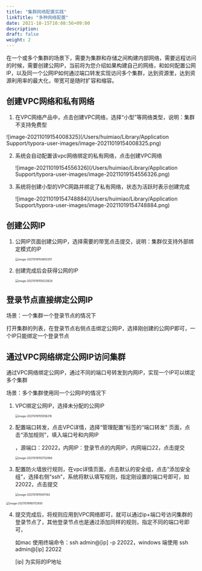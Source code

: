 ```yaml
---
title: "集群网络配置实践"
linkTitle: "多种网络配置"
date: 2021-10-15T10:08:56+09:00
description:
draft: false
weight: 2
---
```


在一个或多个集群的场景下，需要为集群和存储之间构建内部网络，需要远程访问的时候，需要创建公网IP，当前将为您介绍如果构建自己的网络，和如何配置公网IP，以及同一个公网IP如何通过端口转发实现访问多个集群，达到资源里，达到资源利用率的最大化，带宽可是随时扩容和缩容。

## 创建VPC网络和私有网络

1. 在VPC网络产品中，点击创建VPC网络，选择“小型”等网络类型，说明：集群不支持免费型

![image-20211019154008325](/Users/huimiao/Library/Application Support/typora-user-images/image-20211019154008325.png)

2. 系统会自动配置该vpc网络绑定的私有网络，点击创建VPC网络

   ![image-20211019154556326](/Users/huimiao/Library/Application Support/typora-user-images/image-20211019154556326.png)

3. 系统将创建小型的VPC网路并绑定了私有网络，状态为活跃时表示创建完成

   ![image-20211019154748884](/Users/huimiao/Library/Application Support/typora-user-images/image-20211019154748884.png)



## 创建公网IP

1. 公网IP页面创建公网IP，选择需要的带宽点击提交，说明：集群仅支持外部绑定模式的IP

   <img src="/Users/huimiao/Library/Application Support/typora-user-images/image-20211019154855351.png" alt="image-20211019154855351" style="zoom:50%;" />

2. 创建完成后会获得公网的IP

   <img src="/Users/huimiao/Library/Application Support/typora-user-images/image-20211019155022628.png" alt="image-20211019155022628" style="zoom:50%;" />



## 登录节点直接绑定公网IP

场景：一个集群一个登录节点的情况下

打开集群的列表，在登录节点右侧点击绑定公网IP，选择刚创建的公网IP即可，一个IP只能绑定一个登录节点



## 通过VPC网络绑定公网IP访问集群

通过VPC网络绑定公网IP，通过不同的端口号转发到内网IP，实现一个IP可以绑定多个集群

场景：多个集群使用同一个公网IP的情况下

1. VPC绑定公网IP，选择未分配的公网IP

   <img src="/Users/huimiao/Library/Application Support/typora-user-images/image-20211019155556218.png" alt="image-20211019155556218" style="zoom:50%;" />

2. 配置端口转发，点击VPC详情，选择“管理配置”标签的“端口转发” 页面，点击“添加规则”，填入端口号和内网IP

   ，源端口：22022，内网IP：登录节点的内网IP，内网端口22，点击提交

   <img src="/Users/huimiao/Library/Application Support/typora-user-images/image-20211019155752894.png" alt="image-20211019155752894" style="zoom:50%;" />

3. 配置防火墙放行规则，在vpc详情页面，点击默认的安全组，点击“添加安全组”，选择右侧“ssh”，系统将默认填写规则，指定刚设置的端口号即可，如22022，点击提交

   <img src="/Users/huimiao/Library/Application Support/typora-user-images/image-20211019155931144.png" alt="image-2021101915931144" style="zoom:50%;" />



<img src="/Users/huimiao/Library/Application Support/typora-user-images/image-20211019160112930.png" alt="image-20211019160112930" style="zoom:50%;" />

4. 提交完成后，将规则应用到VPC网络即可，就可以通过ip+端口号访问集群的登录节点了，其他登录节点也是通过添加同样的规则，指定不同的端口号即可，

   如mac 使用终端命令：ssh admin@[ip] -p 22022，windows 端使用 ssh admin@[ip] 22022

   [ip] 为实际的IP地址
